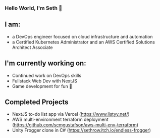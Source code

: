 ### Hello World, I'm Seth 👋

## I am: 
- a DevOps engineer focused on cloud infrastructure and automation
- a Certified Kubernetes Administrator and an AWS Certified Solutions Architect Associate

## I'm currently working on:
- Continued work on DevOps skills
- Fullstack Web Dev with NextJS
- Game development for fun 👾

## Completed Projects
- NextJS to-do list app via Vercel (https://www.listyy.net/)
- AWS multi-environment terraform deployment (https://github.com/scmgustafson/aws-multi-env-terraform)
- Unity Frogger clone in C# (https://sethrow.itch.io/endless-frogger)
